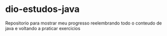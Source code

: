 # dio-estudos-java
Repositorio para  mostrar meu progresso reelembrando todo o conteudo de java 
e voltando a praticar exercicios 
